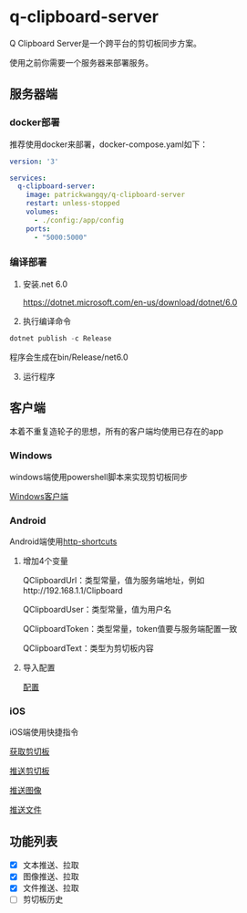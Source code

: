 # q-clipboard-server

Q Clipboard Server是一个跨平台的剪切板同步方案。

使用之前你需要一个服务器来部署服务。

## 服务器端

### docker部署

推荐使用docker来部署，docker-compose.yaml如下：

```yaml
version: '3'

services:
  q-clipboard-server:
    image: patrickwangqy/q-clipboard-server
    restart: unless-stopped
    volumes:
      - ./config:/app/config
    ports:
      - "5000:5000"
```

### 编译部署

1. 安装.net 6.0

   https://dotnet.microsoft.com/en-us/download/dotnet/6.0
2. 执行编译命令

```powershell
dotnet publish -c Release
```

程序会生成在bin/Release/net6.0

3. 运行程序

## 客户端

本着不重复造轮子的思想，所有的客户端均使用已存在的app

### Windows

windows端使用powershell脚本来实现剪切板同步

[Windows客户端](Clients/Windows/q-clipboard-pc)

### Android

Android端使用[http-shortcuts](https://http-shortcuts.rmy.ch/)

1. 增加4个变量

    QClipboardUrl：类型常量，值为服务端地址，例如http://192.168.1.1/Clipboard

    QClipboardUser：类型常量，值为用户名

    QClipboardToken：类型常量，token值要与服务端配置一致

    QClipboardText：类型为剪切板内容

2. 导入配置

    [配置](Clients/Android/shortcuts.json)

### iOS

iOS端使用快捷指令

[获取剪切板](https://www.icloud.com/shortcuts/a8dc7996c8be447a9f362cd81ac43c41)

[推送剪切板](https://www.icloud.com/shortcuts/dc8dc27d7eef462ab1e59b994bf28b5d)

[推送图像](https://www.icloud.com/shortcuts/d19828cd16434b97b07fd664a1b2f60a)

[推送文件](https://www.icloud.com/shortcuts/e1f5bec859ae4764a1ed19999f9e483b)

## 功能列表

* [X] 文本推送、拉取
* [X] 图像推送、拉取
* [X] 文件推送、拉取
* [ ] 剪切板历史
